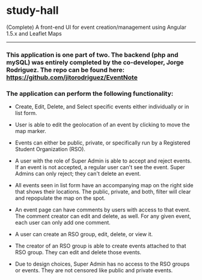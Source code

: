 # study-hall
(Complete) A front-end UI for event creation/management using Angular 1.5.x and Leaflet Maps

---

### This application is one part of two. The backend (php and mySQL) was entirely completed by the co-developer, Jorge Rodriguez. The repo can be found here: https://github.com/jitorodriguez/EventNote

### The application can perform the following functionality:

* Create, Edit, Delete, and Select specific events either individually or in list form.

* User is able to edit the geolocation of an event by clicking to move the map marker.

* Events can either be public, private, or specifically run by a Registered Student Organization (RSO).

* A user with the role of Super Admin is able to accept and reject events. If an event is not accepted, a regular user can't see the event. Super Admins can only reject; they can't delete an event.

* All events seen in list form have an accompanying map on the right side that shows their locations. The public, private, and both, filter will clear and repopulate the map on the spot.

* An event page can have comments by users with access to that event. The comment creator can edit and delete, as well. For any given event, each user can only add one comment.

* A user can create an RSO group, edit, delete, or view it.

* The creator of an RSO group is able to create events attached to that RSO group. They can edit and delete those events.

* Due to design choices, Super Admin has no access to the RSO groups or events. They are not censored like public and private events.